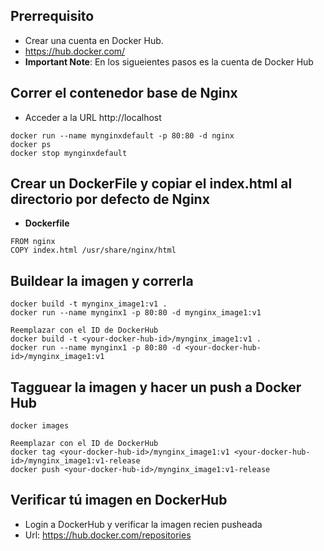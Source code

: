  
## Prerrequisito
- Crear una cuenta en Docker Hub. 
- https://hub.docker.com/
- **Important Note**: En los sigueientes pasos **<accountdockerhub>** es la cuenta de Docker Hub  


## Correr el contenedor base de Nginx
- Acceder a la  URL http://localhost
```
docker run --name mynginxdefault -p 80:80 -d nginx
docker ps
docker stop mynginxdefault
```

## Crear un DockerFile y copiar el index.html al directorio por defecto de Nginx
- **Dockerfile**
```
FROM nginx
COPY index.html /usr/share/nginx/html

```

## Buildear la imagen y correrla 
```
docker build -t mynginx_image1:v1 .
docker run --name mynginx1 -p 80:80 -d mynginx_image1:v1

Reemplazar con el ID de DockerHub
docker build -t <your-docker-hub-id>/mynginx_image1:v1 .
docker run --name mynginx1 -p 80:80 -d <your-docker-hub-id>/mynginx_image1:v1
```

## Tagguear la imagen y hacer un push a Docker Hub 
```
docker images

Reemplazar con el ID de DockerHub
docker tag <your-docker-hub-id>/mynginx_image1:v1 <your-docker-hub-id>/mynginx_image1:v1-release
docker push <your-docker-hub-id>/mynginx_image1:v1-release
```

## Verificar tú imagen en DockerHub
- Login a DockerHub y verificar la imagen recien pusheada 
- Url: https://hub.docker.com/repositories
